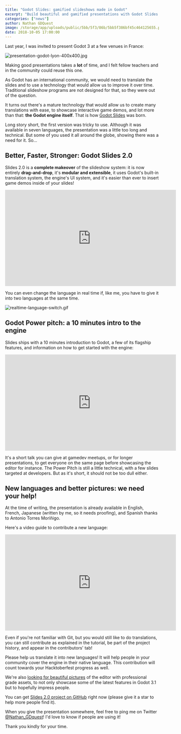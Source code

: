 ```yaml
---
title: "Godot Slides: gamified slideshows made in Godot"
excerpt: "Build beautiful and gamified presentations with Godot Slides 2.0! The project ships with a 10 minutes multilingual pitch for you to give at gamedev meetups and other events, to introduce students to the engine... It's all drag-and-drop and, as you'd expect, open source."
categories: ["news"]
author: Nathan GDQuest
image: /storage/app/uploads/public/5bb/5f3/86b/5bb5f386bf45c464125655.png
date: 2018-10-05 17:00:00
---
```


Last year, I was invited to present Godot 3 at a few venues in France:


![presentation-godot-lyon-400x400.jpg](/storage/app/uploads/public/5bb/5f6/5ec/5bb5f65ec4815163366288.jpg)


Making good presentations takes a **lot** of time, and I felt fellow teachers and in the community could reuse this one.

As Godot has an international community, we would need to translate the slides and to use a technology that would allow us to improve it over time. Traditional slideshow programs are not designed for that, so they were out of the question.

It turns out there's a mature technology that would allow us to create many translations with ease, to showcase interactive game demos, and lot more than that: **the Godot engine itself**. That is how [Godot Slides](https://github.com/GDquest/godot-slides) was born.

Long story short, the first version was tricky to use. Although it was available in seven languages, the presentation was a little too long and technical. But some of you used it all around the globe, showing there was a need for it. So...

## Better, Faster, Stronger: Godot Slides 2.0

Slides 2.0 is a **complete makeover** of the slideshow system: it is now entirely **drag-and-drop**, it's **modular and extensible**, it uses Godot's built-in translation system, the engine's UI system, and it's easier than ever to insert game demos inside of your slides!

<iframe width="560" height="315" src="https://www.youtube-nocookie.com/embed/JO2TvlLGf8Q" frameborder="0" allow="autoplay; encrypted-media" allowfullscreen></iframe>

You can even change the language in real time if, like me, you have to give it into two languages at the same time.

![realtime-language-switch.gif](/storage/app/uploads/public/5bb/5f6/843/5bb5f68433222161633629.gif)


## Godot Power pitch: a 10 minutes intro to the engine

Slides ships with a 10 minutes introduction to Godot, a few of its flagship features, and information on how to get started with the engine:

<iframe width="560" height="315" src="https://www.youtube-nocookie.com/embed/qVl3BYY6zaQ" frameborder="0" allow="autoplay; encrypted-media" allowfullscreen></iframe>

It's a short talk you can give at gamedev meetups, or for longer presentations, to get everyone on the same page before showcasing the editor for instance. The Power Pitch is still a little technical, with a few slides targeted at developers. But as it's short, it should not be too dull either.

## New languages and better pictures: we need your help!

At the time of writing, the presentation is already available in English, French, Japanese (written by me, so it needs proofing), and Spanish thanks to Antonio Torres Moríñigo.

Here's a video guide to contribute a new language:

<iframe width="560" height="315" src="https://www.youtube-nocookie.com/embed/txCSyNgzvzw" frameborder="0" allow="autoplay; encrypted-media" allowfullscreen></iframe>

Even if you're not familiar with Git, but you would still like to do translations, you can still contribute as explained in the tutorial, be part of the project history, and appear in the contributors' tab!

Please help us translate it into new languages! It will help people in your community cover the engine in their native language. This contribution will count towards your Hacktoberfest progress as well.

We're also [looking for beautiful pictures](https://github.com/GDquest/godot-slides/issues/33) of the editor with professional grade assets, to not only showcase some of the latest features in Godot 3.1 but to hopefully impress people.

You can get [Slides 2.0 project on GitHub](https://github.com/GDquest/godot-slides) right now (please give it a star to help more people find it).

When you give the presentation somewhere, feel free to ping me on Twitter [@Nathan_GDquest](https://twitter.com/NathanGDquest)! I'd love to know if people are using it!

Thank you kindly for your time.
